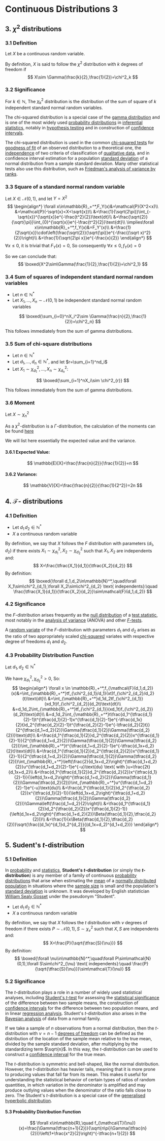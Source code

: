 # Continuous Distributions 3

## 3. $\chi^2$ distributions

### 3.1 Definition

Let $X$ be a continuous random variable.

By definition, $X$ is said to follow the $\chi^2$ distribution with $k$ degrees of freedom if
$$
X\sim \Gamma(\frac{k}{2},\frac{1}{2})=\chi^2_k
$$

### 3.2 Significance

For $k\in\mathbb{N},$ The $\chi^2_k$ distribution is the distribution of the sum of square of $k$ independent standard normal random variables.

The chi-squared distribution is a special case of the [gamma distribution](https://en.wikipedia.org/wiki/Gamma_distribution) and is one of the most widely used [probability distributions](https://en.wikipedia.org/wiki/Probability_distribution) in [inferential statistics](https://en.wikipedia.org/wiki/Inferential_statistics), notably in [hypothesis testing](https://en.wikipedia.org/wiki/Hypothesis_testing) and in construction of [confidence intervals](https://en.wikipedia.org/wiki/Confidence_interval).

The chi-squared distribution is used in the common [chi-squared tests](https://en.wikipedia.org/wiki/Chi-squared_test) for [goodness of fit](https://en.wikipedia.org/wiki/Goodness_of_fit) of an observed distribution to a theoretical one, the [independence](https://en.wikipedia.org/wiki/Statistical_independence) of two criteria of classification of [qualitative data](https://en.wikipedia.org/wiki/Data_analysis), and in confidence interval estimation for a population [standard deviation](https://en.wikipedia.org/wiki/Standard_deviation) of a normal distribution from a sample standard deviation. Many other statistical tests also use this distribution, such as [Friedman's analysis of variance by ranks](https://en.wikipedia.org/wiki/Friedman_test).

### 3.3 Square of a standard normal random variable

Let $X\in\mathcal{N}(0,1),$ and let $Y=X^2$
$$
\begin{align*}
\forall x\in\mathbb{R}_+^*,F_Y(x)&=\mathcal{P}(X^2<x)\\
&=\mathcal{P}(-\sqrt{x}<X<\sqrt{x})\\
&=\frac{1}{\sqrt{2\pi}}\int_{-\sqrt{x}}^{\sqrt{x}}e^{-\frac{t^2}{2}}\text{dt}\\
&=\frac{\sqrt{2}}{\sqrt{\pi}}\int_{0}^{\sqrt{x}}e^{-\frac{t^2}{2}}\text{dt}\\
\implies\forall x\in\mathbb{R}_+^*,f_Y(x)&=F_Y'(x)\\
&=\frac{1}{2\sqrt{x}}\cdot\left(\frac{\sqrt{2}}{\sqrt{\pi}}e^{-\frac{(\sqrt x)^2}{2}}\right)\\
&=\frac{1}{\sqrt{2\pi x}}e^{-\frac{x}{2}}
\end{align*}
$$
$\forall x\leq0,$ it is trivial that $F_Y(x)=0,$ So consequently $\forall x\leq 0,f_Y(x)=0$

So we can conclude that:
$$
\boxed{X^2\sim\Gamma(\frac{1}{2},\frac{1}{2})=\chi^2_1}
$$

### 3.4 Sum of squares of independent standard normal random variables

- Let $n\in\mathbb{N}^*$
- Let $X_1,\dots,X_n \sim \mathcal{N}(0,1)$ be independent standard normal random variables

$$
\boxed{\sum_{i=0}^nX_i^2\sim \Gamma(\frac{n}{2},\frac{1}{2})=\chi^2_n}
$$

This follows immediately from the sum of gamma distributions.



### 3.5 Sum of chi-square distributions

- Let $n\in\mathbb{N}^*$
- Let $d_1,\dots,d_n\in\mathbb{N}^*,$ and let $r=\sum_{i=1}^nd_i$
- Let $X_1\sim \chi^2_{d_1},\dots,X_n\sim \chi^2_{d_n}$:

$$
\boxed{\sum_{i=1}^nX_i\sim \chi^2_{r}}
$$

This follows immediately from the sum of gamma distributions.

### 3.6 Moment

Let $X\sim\chi_n^2$

As a $\chi^2$-distribution is a $\Gamma$-distribution, the calculation of the moments can be found [here](./continuous-distributions.md#gamma-distribution)

We will list here essentially the expected value and the variance.

#### 3.6.1 Expected Value:

$$
\mathbb{E}[X]=\frac{\frac{n}{2}}{\frac{1}{2}}=n
$$

#### 3.6.2 Variance:

$$
\mathbb{V}[X]=\frac{\frac{n}{2}}{\frac{1}{2^2}}=2n
$$



## 4. $\mathcal{F}$- distributions

### 4.1 Definition

- Let $d_1\,d_2 \in\mathbb{N}^*$
- $X$ a continuous random variable

By definition, we say that $X$ follows the $F$ distribution with parameters $(d_1,d_2)$ if there exists $X_1\sim\chi^2_{d_1},X_2\sim \chi^2_{d_2}$ such that $X_1,X_2$ are independents and:
$$
X=\frac{\tfrac{X_1}{d_1}}{\tfrac{X_2}{d_2}}
$$
By definition:
$$
\boxed{\forall d_1,d_2\in\mathbb{N}^*,\quad\forall X_1\sim\chi^2_{d_1},\forall X_2\sim\chi^2_{d_2} \text{ independents}:\quad \frac{\tfrac{X_1}{d_1}}{\tfrac{X_2}{d_2}}\sim\mathcal{F}(d_1,d_2)}
$$




### 4.2 Significance

the $F$-distribution arises frequently as the [null distribution](https://en.wikipedia.org/wiki/Null_distribution) of a [test statistic](https://en.wikipedia.org/wiki/Test_statistic), most notably in the [analysis of variance](https://en.wikipedia.org/wiki/Analysis_of_variance) (ANOVA) and other [*F*-tests](https://en.wikipedia.org/wiki/F-test).

A [random variate](https://en.wikipedia.org/wiki/Random_variate) of the *F*-distribution with parameters $d_1$ and $d_2$ arises as the ratio of two appropriately scaled [chi-squared](https://en.wikipedia.org/wiki/Chi-squared_distribution) variates with respective degree of freedoms $d_1$ and $d_2$.

### 4.3 Probability Distribution Function

Let $d_1,d_2\in\mathbb{N}^*$

We have $\chi_{d_1}^2,\chi_{d_2}^2> 0$, So:
$$
\begin{align*}
\forall x \in \mathbb{R}_+^*,f_{\mathcal{F}(d_1,d_2)}(x)&=\int_{\mathbb{R}_+^*}tf_{\chi^2_{d_1}/d_1}(xt)f_{\chi^2_{d_2}/d_2}(t)\text{dt}\\
&=\int_{\mathbb{R}_+^*}d_1d_2tf_{\chi^2_{d_1}}(xd_1t)f_{\chi^2_{d_2}}(d_2t)\text{dt}\\
&=d_1d_2\int_{\mathbb{R}_+^*}tf_{\chi^2_{d_1}}(xd_1t)f_{\chi^2_{d_2}}(d_2t)\text{dt}\\
&=d_1d_2\int_{\mathbb{R}_+^*}t\frac{d_1^{\tfrac{d_1}{2}-1}t^{\tfrac{d_1}{2}-1}x^{\tfrac{d_1}{2}-1}e^{-\tfrac{d_1x}{2}t}d_2^{\tfrac{d_2}{2}-1}t^{\tfrac{d_2}{2}-1}e^{-\tfrac{d_2}{2}t}}{2^{\tfrac{d_1+d_2}{2}}\Gamma(\tfrac{d_1}{2})\Gamma(\tfrac{d_2}{2})}\text{dt}\\
&=\frac{d_1^{\tfrac{d_1}{2}}d_2^{\tfrac{d_2}{2}}x^{\tfrac{d_1}{2}-1}}{2^{\tfrac{d_1+d_2}{2}}\Gamma(\tfrac{d_1}{2})\Gamma(\tfrac{d_2}{2})}\int_{\mathbb{R}_+^*}t^{\tfrac{d_1+d_2}{2}-1}e^{-\tfrac{d_1x+d_2}{2}t}\text{dt}\\
&=\frac{d_1^{\tfrac{d_1}{2}}d_2^{\tfrac{d_2}{2}}x^{\tfrac{d_1}{2}-1}}{2^{\tfrac{d_1+d_2}{2}}\Gamma(\tfrac{d_1}{2})\Gamma(\tfrac{d_2}{2})}\int_{\mathbb{R}_+^*}\left(\frac{2}{d_1x+d_2}\right)^{\tfrac{d_1+d_2}{2}}u^{\tfrac{d_1+d_2}{2}-1}e^{-u}\text{du} \text{ with }u=\frac{2t}{d_1x+d_2}\\
&=\frac{d_1^{\tfrac{d_1}{2}}d_2^{\tfrac{d_2}{2}}x^{\tfrac{d_1}{2}-1}}{\left(d_1x+d_2\right)^{\tfrac{d_1+d_2}{2}}\Gamma(\tfrac{d_1}{2})\Gamma(\tfrac{d_2}{2})}\int_{\mathbb{R}_+^*}u^{\tfrac{d_1+d_2}{2}-1}e^{-u}\text{du}\\
&=\frac{d_1^{\tfrac{d_1}{2}}d_2^{\tfrac{d_2}{2}}x^{\tfrac{d_1}{2}-1}}{\left(d_1x+d_2\right)^{\tfrac{d_1+d_2}{2}}\Gamma(\tfrac{d_1}{2})\Gamma(\tfrac{d_2}{2})}\Gamma\left(\frac{d_1+d_2}{2}\right)\\
&=\frac{d_1^{\tfrac{d_1}{2}}d_2^{\tfrac{d_2}{2}}x^{\tfrac{d_1}{2}-1}}{\left(d_1x+d_2\right)^{\tfrac{d_1+d_2}{2}}\Beta(\tfrac{d_1}{2},\tfrac{d_2}{2})}\\
&=\frac{1}{x\Beta(\tfrac{d_1}{2},\tfrac{d_2}{2})}\sqrt{\frac{(d_1x)^{d_1}d_2^{d_2}}{(d_1x+d_2)^{d_1+d_2}}}
\end{align*}
$$




## 5. Sudent's $t$-distribution

### 5.1 Definition

In [probability](https://en.wikipedia.org/wiki/Probability) and [statistics](https://en.wikipedia.org/wiki/Statistics), **Student's $t$-distribution** (or simply the **$t$-distribution**) is any member of a family of continuous [probability distributions](https://en.wikipedia.org/wiki/Probability_distribution) that arise when estimating the [mean](https://en.wikipedia.org/wiki/Expected_value) of a [normally distributed](https://en.wikipedia.org/wiki/Normal_distribution) [population](https://en.wikipedia.org/wiki/Statistical_population) in situations where the [sample size](https://en.wikipedia.org/wiki/Sample_size) is small and the population's [standard deviation](https://en.wikipedia.org/wiki/Standard_deviation) is unknown. It was developed by English statistician [William Sealy Gosset](https://en.wikipedia.org/wiki/William_Sealy_Gosset) under the pseudonym "Student".

- Let $d_1\,d_2 \in\mathbb{N}^*$
- $X$ a continuous random variable

By definition, we say that $X$ follows the $t$ distribution with $\nu$ degrees of freedom if there exists $P\sim\mathcal{N}(0,1),S\sim \chi^2_{\nu}$ such that $X,S$ are independents and:
$$
X=\frac{P}{\sqrt{\tfrac{S}{\nu}}}
$$
By definition:
$$
\boxed{\forall \nu\in\mathbb{N}^*,\quad\forall P\sim\mathcal{N}(0,1),\forall S\sim\chi^2_{\nu} \text{ independents}:\quad \frac{P}{\sqrt{\tfrac{S}{\nu}}}\sim\mathcal{T}(\nu)}
$$



### 5.2 Significance

The $t$-distribution plays a role in a number of widely used statistical analyses, including [Student's *t*-test](https://en.wikipedia.org/wiki/Student's_t-test) for assessing the [statistical significance](https://en.wikipedia.org/wiki/Statistical_significance) of the difference between two sample means, the construction of [confidence intervals](https://en.wikipedia.org/wiki/Confidence_interval) for the difference between two population means, and in linear [regression analysis](https://en.wikipedia.org/wiki/Regression_analysis). Student's *t*-distribution also arises in the [Bayesian analysis](https://en.wikipedia.org/wiki/Bayesian_analysis) of data from a normal family.

If we take a sample of $n$ observations from a normal distribution, then the *$t$*-distribution with $\nu=n-1$ [degrees of freedom](https://en.wikipedia.org/wiki/Degrees_of_freedom_(statistics)) can be defined as the distribution of the location of the sample mean relative to the true mean, divided by the sample standard deviation, after multiplying by the standardizing term $\sqrt{n}$. In this way, the *t*-distribution can be used to construct a [confidence interval](https://en.wikipedia.org/wiki/Confidence_interval) for the true mean.

The $t$-distribution is symmetric and bell-shaped, like the normal distribution. However, the $t$-distribution has heavier tails, meaning that it is more prone to producing values that fall far from its mean. This makes it useful for understanding the statistical behavior of certain types of ratios of random quantities, in which variation in the denominator is amplified and may produce outlying values when the denominator of the ratio falls close to zero. The Student's $t$-distribution is a special case of the [generalised hyperbolic distribution](https://en.wikipedia.org/wiki/Generalised_hyperbolic_distribution).



#### 5.3 Probability Distribution Function

$$
\forall x\in\mathbb{R},\quad f_{\mathcal{T}(\nu)}(x)=\frac{\Gamma(\tfrac{n+1}{2})}{\sqrt{n\pi}\Gamma(\tfrac{n}{2})}\left(1+\frac{x^2}{2}\right)^{-\tfrac{n+1}{2}}
$$

